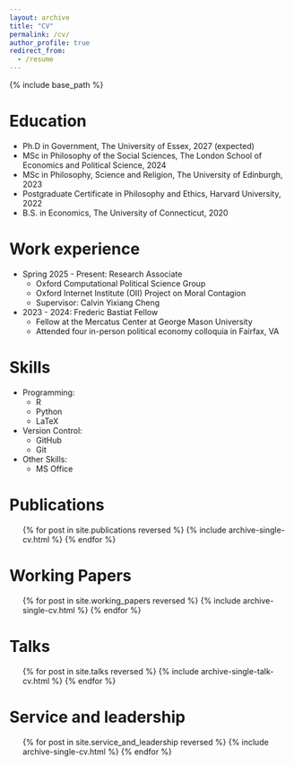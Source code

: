 ```yaml
---
layout: archive
title: "CV"
permalink: /cv/
author_profile: true
redirect_from:
  - /resume
---
```


{% include base_path %}

Education
======
* Ph.D in Government, The University of Essex, 2027 (expected)
* MSc in Philosophy of the Social Sciences, The London School of Economics and Political Science, 2024
* MSc in Philosophy, Science and Religion, The University of Edinburgh, 2023
* Postgraduate Certificate in Philosophy and Ethics, Harvard University, 2022
* B.S. in Economics, The University of Connecticut, 2020


Work experience
======
* Spring 2025 - Present: Research Associate 
  * Oxford Computational Political Science Group
  * Oxford Internet Institute (OII) Project on Moral Contagion
  * Supervisor: Calvin Yixiang Cheng
* 2023 - 2024: Frederic Bastiat Fellow
  * Fellow at the Mercatus Center at George Mason University
  * Attended four in-person political economy colloquia in Fairfax, VA
  
Skills
======
* Programming:
  * R
  * Python
  * LaTeX
* Version Control:
  * GitHub
  * Git
* Other Skills:
  * MS Office


Publications
======
<ul>
  {% for post in site.publications reversed %}
    {% include archive-single-cv.html %}
  {% endfor %}
</ul>

Working Papers
======
<ul>
  {% for post in site.working_papers reversed %}
    {% include archive-single-cv.html %}
  {% endfor %}
</ul>

Talks
======
<ul>
  {% for post in site.talks reversed %}
    {% include archive-single-talk-cv.html %}
  {% endfor %}
</ul>

<!--
Teaching
======
  <ul>{% for post in site.teaching reversed %}
    {% include archive-single-cv.html %}
  {% endfor %}</ul>
-->
  
Service and leadership
======
  <ul>{% for post in site.service_and_leadership reversed %}
    {% include archive-single-cv.html %}
  {% endfor %}</ul>
